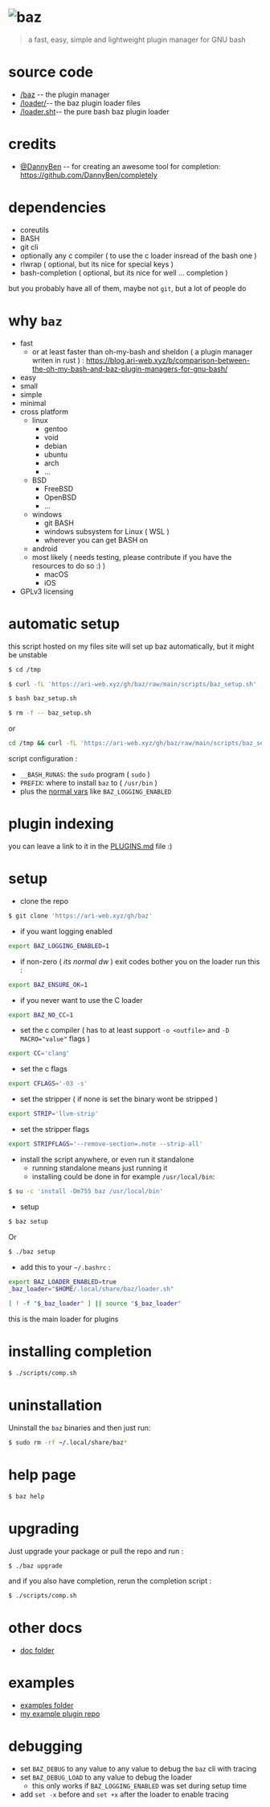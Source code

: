 <p align="center">
    <h1><img src="/logo.png" alt="baz" /></h1>
</p>

> a fast, easy, simple and lightweight plugin manager for GNU bash

# source code

-   [/baz](/baz) -- the plugin manager
-   [/loader/](/loader/)-- the baz plugin loader files
-   [/loader.sht](/loader.sht)-- the pure bash baz plugin loader

# credits

-   [@DannyBen](https://github.com/DannyBen) -- for creating an awesome tool for completion: https://github.com/DannyBen/completely

# dependencies

-   coreutils
-   BASH
-   git cli
-   optionally any c compiler ( to use the c loader insread of the bash one )
-   rlwrap ( optional, but its nice for special keys )
-   bash-completion ( optional, but its nice for well ... completion )

but you probably have all of them, maybe not `git`, but a lot of people do

# why `baz`

-   fast
    -   or at least faster than oh-my-bash and sheldon ( a plugin manager writen in rust ) : <https://blog.ari-web.xyz/b/comparison-between-the-oh-my-bash-and-baz-plugin-managers-for-gnu-bash/>
-   easy
-   small
-   simple
-   minimal
-   cross platform
    -   linux
        -   gentoo
        -   void
        -   debian
        -   ubuntu
        -   arch
        -   ...
    -   BSD
        -   FreeBSD
        -   OpenBSD
        -   ...
    -   windows
        -   git BASH
        -   windows subsystem for Linux ( WSL )
        -   wherever you can get BASH on
    -   android
    -   most likely ( needs testing, please contribute if you have the resources to do so :) )
        -   macOS
        -   iOS
-   GPLv3 licensing

# automatic setup

this script hosted on my files site will set up
baz automatically, but it might be unstable

```bash
$ cd /tmp

$ curl -fL 'https://ari-web.xyz/gh/baz/raw/main/scripts/baz_setup.sh' -o baz_setup.sh

$ bash baz_setup.sh

$ rm -f -- baz_setup.sh
```

or

```sh
cd /tmp && curl -fL 'https://ari-web.xyz/gh/baz/raw/main/scripts/baz_setup.sh' -o baz_setup.sh && bash baz_setup.sh && rm -f -- baz_setup.sh
```

script configuration :

-   `__BASH_RUNAS`: the `sudo` program ( `sudo` )
-   `PREFIX`: where to install `baz` to ( `/usr/bin` )
-   plus the [normal vars](#setup) like `BAZ_LOGGING_ENABLED`

# plugin indexing

you can leave a link to it in the [PLUGINS.md](/PLUGINS.md) file :)

# setup

-   clone the repo

```bash
$ git clone 'https://ari-web.xyz/gh/baz'
```

-   if you want logging enabled

```sh
export BAZ_LOGGING_ENABLED=1
```

-   if non-zero ( _its normal dw_ ) exit codes bother you on the loader run this :

```sh
export BAZ_ENSURE_OK=1
```

-   if you never want to use the C loader

```sh
export BAZ_NO_CC=1
```

-   set the c compiler ( has to at least support `-o <outfile>` and `-D MACRO="value"` flags )

```sh
export CC='clang'
```

-   set the c flags

```sh
export CFLAGS='-O3 -s'
```

-   set the stripper ( if none is set the binary wont be stripped )

```sh
export STRIP='llvm-strip'
```

-   set the stripper flags

```sh
export STRIPFLAGS='--remove-section=.note --strip-all'
```

-   install the script anywhere, or even run it standalone
    -   running standalone means just running it
    -   installing could be done in for example `/usr/local/bin`:

```bash
$ su -c 'install -Dm755 baz /usr/local/bin'
```

-   setup

```bash
$ baz setup
```

Or

```bash
$ ./baz setup
```

-   add this to your `~/.bashrc` :

```bash
export BAZ_LOADER_ENABLED=true
_baz_loader="$HOME/.local/share/baz/loader.sh"

[ ! -f "$_baz_loader" ] || source "$_baz_loader"
```

this is the main loader for plugins

# installing completion

```bash
$ ./scripts/comp.sh
```

# uninstallation

Uninstall the `baz` binaries and then just run:

```sh
$ sudo rm -rf ~/.local/share/baz*
```

# help page

```bash
$ baz help
```

# upgrading

Just upgrade your package or pull the repo
and run :

```bash
$ ./baz upgrade
```

and if you also have completion, rerun the completion
script :

```bash
$ ./scripts/comp.sh
```

# other docs

-   [doc folder](/doc)

# examples

-   [examples folder](/examples)
-   [my example plugin repo](https://github.com/TruncatedDinosour/baz-example-plugin)

# debugging

-   set `BAZ_DEBUG` to any value to any value to debug the `baz` cli with tracing
-   set `BAZ_DEBUG_LOAD` to any value to debug the loader
    -   this only works if `BAZ_LOGGING_ENABLED` was set during setup time
-   add `set -x` before and `set +x` after the loader to enable tracing
